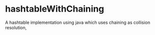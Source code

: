 # hashtableWithChaining
A hashtable implementation using java which uses chaining as collision resolution,
